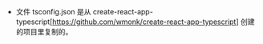 * 文件 tsconfig.json 是从 create-react-app-typescript[https://github.com/wmonk/create-react-app-typescript] 创建的项目里复制的。
